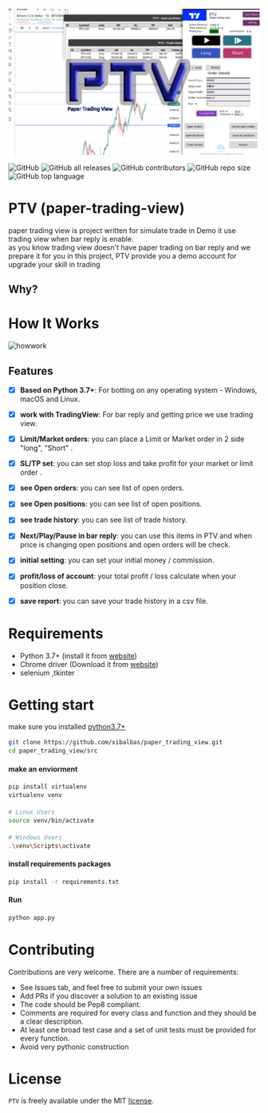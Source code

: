 ![Alt text](logo.png)

![GitHub](https://img.shields.io/github/license/xibalbas/paper_trading_view)
![GitHub all releases](https://img.shields.io/github/downloads/xibalbas/paper_trading_view/total)
![GitHub contributors](https://img.shields.io/github/contributors/xibalbas/paper_trading_view)
![GitHub repo size](https://img.shields.io/github/repo-size/xibalbas/paper_trading_view)
![GitHub top language](https://img.shields.io/github/languages/top/xibalbas/paper_trading_view)

# PTV (paper-trading-view)
paper trading view is project written for simulate trade in Demo it use trading view when bar reply is enable.  
as you know trading view doesn't have paper trading on bar reply and we prepare it for you in this project, PTV provide you a demo account for upgrade your skill in trading 

## Why?


# How It Works

![howwork](./assets/how_work.gif)
## Features
- [x] **Based on Python 3.7+**: For botting on any operating system - Windows, macOS and Linux.
- [x] **work with TradingView**: For bar reply and getting price we use trading view.
- [x] **Limit/Market orders**: you can place a Limit or Market order in 2 side "long", "Short" .
- [x] **SL/TP set**: you can set stop loss and take profit for your market or limit order .
- [x] **see Open orders**: you can see list of open orders.
- [x] **see Open positions**: you can see list of open positions.
- [x] **see trade history**: you can see list of trade history.
- [x] **Next/Play/Pause in bar reply**: you can use this items in PTV and when price is changing open positions and open orders will be check. 
- [x] **initial setting**: you can set your initial money / commission.
- [x] **profit/loss of account**: your total profit / loss calculate when your position close.
- [x] **save report**: you can save your trade history in a csv file.


# Requirements

* Python 3.7+ (install it from [website](https://www.python.org/downloads/))
* Chrome driver (Download it from [website](https://chromedriver.chromium.org/downloads))
* selenium ,tkinter

# Getting start
make sure you installed [python3.7+](https://www.python.org/downloads/)
```bash
git clone https://github.com/xibalbas/paper_trading_view.git
cd paper_trading_view/src
```
#### make an enviorment
```bash
pip install virtualenv
virtualenv venv

# Linux Users
source venv/bin/activate

# Windows Users
.\venv\Scripts\activate

```
#### install requirements packages
```bash
pip install -r requirements.txt
```
#### Run
```bash
python app.py
```

# Contributing
Contributions are very welcome. There are a number of requirements:
* See Issues tab, and feel free to submit your own issues
* Add PRs if you discover a solution to an existing issue
* The code should be Pep8 compliant.
* Comments are required for every class and function and they should be a clear description.
* At least one broad test case and a set of unit tests must be provided for every function.
* Avoid very pythonic construction

# License
`PTV` is freely available under the MIT [license](https://github.com/xibalbas/paper_trading_view/blob/master/LICENSE).
